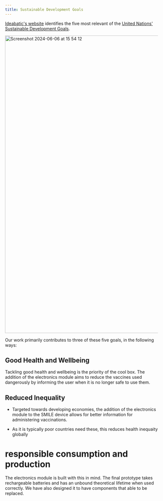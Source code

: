 ```yaml
---
title: Sustainable Development Goals
---
```





[Ideabatic's website](https://www.ideabatic.com/) identifies the five most relevant of the [United Nations' Sustainable Development Goals](https://education.nationalgeographic.org/resource/sustainable-development-goals/).  

<img width="978" alt="Screenshot 2024-06-06 at 15 54 12" src="https://github.com/Technology-for-the-Poorest-Billion/2024-ideabatic-beam/assets/98609386/503663c6-329e-45e2-bebf-eaf0806a992b">


Our work primarily contributes to three of these five goals, in the following ways:

## Good Health and Wellbeing
Tackling good health and wellbeing is the priority of the cool box. The addition of the electronics module aims to reduce the vaccines used dangerously by informing the user when it is no longer safe to use them.  

## Reduced Inequality

- Targeted towards developing economies, the addition of the electronics module to the SMILE device allows for better information for administering vaccinations.

- As it is typically poor countries need these, this reduces health inequaity globally


#  responsible consumption and production

The electronics module is built with this in mind. The final prototype takes rechargeable batteries and has an unbound theoretical lifetime when used correctly. We have also designed it to have components that able to be replaced. 
